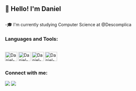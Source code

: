 ## 👋 Hello! I'm Daniel

##

-🎓 I'm currently studying Computer Science at @Descomplica

### Languages and Tools:
<div style="display: inline_block"><br>
  <a href="https://developer.mozilla.org/pt-BR/docs/Web/JavaScript"><img align="center" alt="Daniel-Js" height="30" width="40" src="https://cdn.jsdelivr.net/gh/devicons/devicon/icons/javascript/javascript-original.svg"></a>
  <a href="https://nodejs.org/en/docs/"><img align="center" alt="Daniel-NODE" height="30" width="40" src="https://cdn.jsdelivr.net/gh/devicons/devicon/icons/nodejs/nodejs-plain-wordmark.svg"></a>
   <a href="https://developer.mozilla.org/pt-BR/docs/Web/HTML"><img align="center" alt="Daniel-HTML" height="30" width="40" src="https://cdn.jsdelivr.net/gh/devicons/devicon/icons/html5/html5-plain-wordmark.svg"></a>
  <a href="https://developer.mozilla.org/pt-BR/docs/Web/CSS"><img align="center" alt="Daniel-CSS" height="30" width="40" src="https://cdn.jsdelivr.net/gh/devicons/devicon/icons/css3/css3-plain-wordmark.svg"></a>
  
##
  
### Connect with me: 
<div> 
  <a href = "mailto:danielpn23@outlook.com"><img src="https://img.shields.io/badge/Microsoft_Outlook-0078D4?style=for-the-badge&logo=microsoft-outlook&logoColor=white"></a>
  <a href = "https://www.linkedin.com/in/daniel-augusto-nunes/"><img src="https://img.shields.io/badge/LinkedIn-0077B5?style=for-the-badge&logo=linkedin&logoColor=white"></a>
</div>
